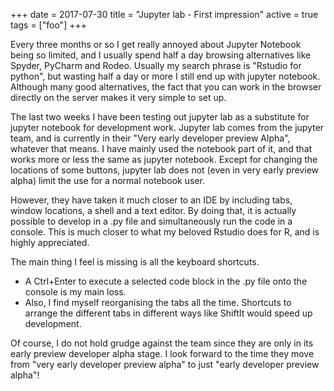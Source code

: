 +++
date = 2017-07-30
title = "Jupyter lab - First impression"
active = true
tags = ["foo"]
+++

Every three months or so I get really annoyed about Jupyter Notebook being so limited,
and I usually spend half a day browsing alternatives like Spyder, PyCharm and Rodeo.
Usually my search phrase is "Rstudio for python", but wasting half a day or more I still end up with jupyter notebook.
Although many good alternatives, the fact that you can work in the browser directly on the server makes it very simple to set up.

The last two weeks I have been testing out jupyter lab as a substitute for jupyter notebook for development work.
Jupyter lab comes from the jupyter team, and is currently in their "Very early developer preview Alpha", whatever that means.
I have mainly used the notebook part of it, and that works more or less the same as jupyter notebook.
Except for changing the locations of some buttons,
jupyter lab does not (even in very early preview alpha) limit the use for a normal notebook user.

However, they have taken it much closer to an IDE by including tabs, window locations, a shell and a text editor.
By doing that, it is actually possible to develop in a .py file and simultaneously run the code in a console.
This is much closer to what my beloved Rstudio does for R, and is highly appreciated.

The main thing I feel is missing is all the keyboard shortcuts.
- A Ctrl+Enter to execute a selected code block in the .py file onto the console is my main loss.
- Also, I find myself reorganising the tabs all the time.
Shortcuts to arrange the different tabs in different ways like ShiftIt would speed up development.

Of course, I do not hold grudge against the team since they are only in its early preview developer alpha stage.
I look forward to the time they move from "very early developer preview alpha" to just "early developer preview alpha"!
